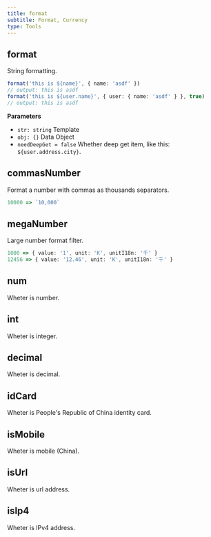 ```yaml
---
title: format
subtitle: Format, Currency
type: Tools
---
```


## format

String formatting.

```ts
format('this is ${name}', { name: 'asdf' })
// output: this is asdf
format('this is ${user.name}', { user: { name: 'asdf' } }, true)
// output: this is asdf
```

**Parameters**

- `str: string` Template
- `obj: {}` Data Object
- `needDeepGet = false` Whether deep get item, like this: `${user.address.city}`.

## commasNumber

Format a number with commas as thousands separators.

```ts
10000 => `10,000`
```

## megaNumber

Large number format filter.

```ts
1000 => { value: '1', unit: 'K', unitI18n: '千' }
12456 => { value: '12.46', unit: 'K', unitI18n: '千' }
```

## num

Wheter is number.

## int

Wheter is integer.

## decimal

Wheter is decimal.

## idCard

Wheter is People's Republic of China identity card.

## isMobile

Wheter is mobile (China).

## isUrl

Wheter is url address.

## isIp4

Wheter is IPv4 address.
